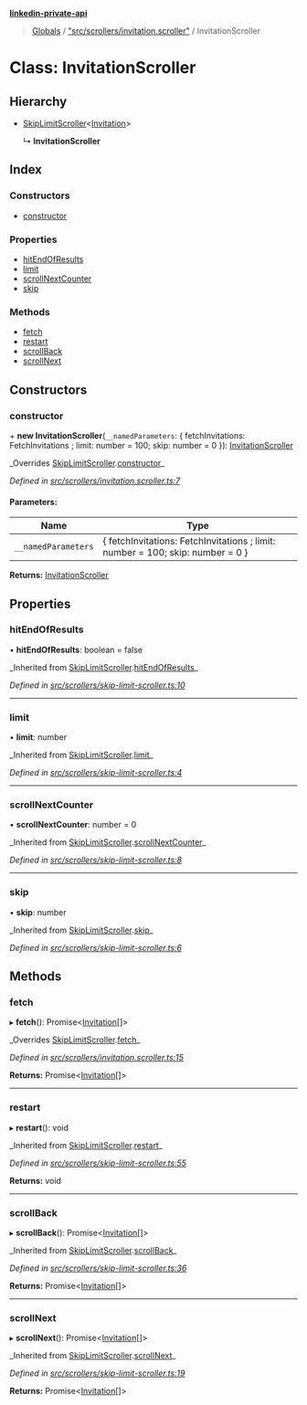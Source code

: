 **[linkedin-private-api](../README.md)**

> [Globals](../globals.md) / ["src/scrollers/invitation.scroller"](../modules/_src_scrollers_invitation_scroller_.md) / InvitationScroller

# Class: InvitationScroller

## Hierarchy

- [SkipLimitScroller](_src_scrollers_skip_limit_scroller_.skiplimitscroller.md)<[Invitation](../interfaces/_src_entities_invitation_entity_.invitation.md)\>

  ↳ **InvitationScroller**

## Index

### Constructors

- [constructor](_src_scrollers_invitation_scroller_.invitationscroller.md#constructor)

### Properties

- [hitEndOfResults](_src_scrollers_invitation_scroller_.invitationscroller.md#hitendofresults)
- [limit](_src_scrollers_invitation_scroller_.invitationscroller.md#limit)
- [scrollNextCounter](_src_scrollers_invitation_scroller_.invitationscroller.md#scrollnextcounter)
- [skip](_src_scrollers_invitation_scroller_.invitationscroller.md#skip)

### Methods

- [fetch](_src_scrollers_invitation_scroller_.invitationscroller.md#fetch)
- [restart](_src_scrollers_invitation_scroller_.invitationscroller.md#restart)
- [scrollBack](_src_scrollers_invitation_scroller_.invitationscroller.md#scrollback)
- [scrollNext](_src_scrollers_invitation_scroller_.invitationscroller.md#scrollnext)

## Constructors

### constructor

\+ **new InvitationScroller**(`__namedParameters`: { fetchInvitations: FetchInvitations ; limit: number = 100; skip: number = 0 }): [InvitationScroller](_src_scrollers_invitation_scroller_.invitationscroller.md)

_Overrides [SkipLimitScroller](\_src_scrollers_skip_limit_scroller_.skiplimitscroller.md).[constructor](_src_scrollers_skip_limit_scroller_.skiplimitscroller.md#constructor)\_

_Defined in [src/scrollers/invitation.scroller.ts:7](https://github.com/david1asher/linkedin-private-api/blob/8f509eb/src/scrollers/invitation.scroller.ts#L7)_

#### Parameters:

| Name                | Type                                                                           |
| ------------------- | ------------------------------------------------------------------------------ |
| `__namedParameters` | { fetchInvitations: FetchInvitations ; limit: number = 100; skip: number = 0 } |

**Returns:** [InvitationScroller](_src_scrollers_invitation_scroller_.invitationscroller.md)

## Properties

### hitEndOfResults

• **hitEndOfResults**: boolean = false

_Inherited from [SkipLimitScroller](\_src_scrollers_skip_limit_scroller_.skiplimitscroller.md).[hitEndOfResults](_src_scrollers_skip_limit_scroller_.skiplimitscroller.md#hitendofresults)\_

_Defined in [src/scrollers/skip-limit-scroller.ts:10](https://github.com/david1asher/linkedin-private-api/blob/8f509eb/src/scrollers/skip-limit-scroller.ts#L10)_

---

### limit

• **limit**: number

_Inherited from [SkipLimitScroller](\_src_scrollers_skip_limit_scroller_.skiplimitscroller.md).[limit](_src_scrollers_skip_limit_scroller_.skiplimitscroller.md#limit)\_

_Defined in [src/scrollers/skip-limit-scroller.ts:4](https://github.com/david1asher/linkedin-private-api/blob/8f509eb/src/scrollers/skip-limit-scroller.ts#L4)_

---

### scrollNextCounter

• **scrollNextCounter**: number = 0

_Inherited from [SkipLimitScroller](\_src_scrollers_skip_limit_scroller_.skiplimitscroller.md).[scrollNextCounter](_src_scrollers_skip_limit_scroller_.skiplimitscroller.md#scrollnextcounter)\_

_Defined in [src/scrollers/skip-limit-scroller.ts:8](https://github.com/david1asher/linkedin-private-api/blob/8f509eb/src/scrollers/skip-limit-scroller.ts#L8)_

---

### skip

• **skip**: number

_Inherited from [SkipLimitScroller](\_src_scrollers_skip_limit_scroller_.skiplimitscroller.md).[skip](_src_scrollers_skip_limit_scroller_.skiplimitscroller.md#skip)\_

_Defined in [src/scrollers/skip-limit-scroller.ts:6](https://github.com/david1asher/linkedin-private-api/blob/8f509eb/src/scrollers/skip-limit-scroller.ts#L6)_

## Methods

### fetch

▸ **fetch**(): Promise<[Invitation](../interfaces/_src_entities_invitation_entity_.invitation.md)[]\>

_Overrides [SkipLimitScroller](\_src_scrollers_skip_limit_scroller_.skiplimitscroller.md).[fetch](_src_scrollers_skip_limit_scroller_.skiplimitscroller.md#fetch)\_

_Defined in [src/scrollers/invitation.scroller.ts:15](https://github.com/david1asher/linkedin-private-api/blob/8f509eb/src/scrollers/invitation.scroller.ts#L15)_

**Returns:** Promise<[Invitation](../interfaces/_src_entities_invitation_entity_.invitation.md)[]\>

---

### restart

▸ **restart**(): void

_Inherited from [SkipLimitScroller](\_src_scrollers_skip_limit_scroller_.skiplimitscroller.md).[restart](_src_scrollers_skip_limit_scroller_.skiplimitscroller.md#restart)\_

_Defined in [src/scrollers/skip-limit-scroller.ts:55](https://github.com/david1asher/linkedin-private-api/blob/8f509eb/src/scrollers/skip-limit-scroller.ts#L55)_

**Returns:** void

---

### scrollBack

▸ **scrollBack**(): Promise<[Invitation](../interfaces/_src_entities_invitation_entity_.invitation.md)[]\>

_Inherited from [SkipLimitScroller](\_src_scrollers_skip_limit_scroller_.skiplimitscroller.md).[scrollBack](_src_scrollers_skip_limit_scroller_.skiplimitscroller.md#scrollback)\_

_Defined in [src/scrollers/skip-limit-scroller.ts:36](https://github.com/david1asher/linkedin-private-api/blob/8f509eb/src/scrollers/skip-limit-scroller.ts#L36)_

**Returns:** Promise<[Invitation](../interfaces/_src_entities_invitation_entity_.invitation.md)[]\>

---

### scrollNext

▸ **scrollNext**(): Promise<[Invitation](../interfaces/_src_entities_invitation_entity_.invitation.md)[]\>

_Inherited from [SkipLimitScroller](\_src_scrollers_skip_limit_scroller_.skiplimitscroller.md).[scrollNext](_src_scrollers_skip_limit_scroller_.skiplimitscroller.md#scrollnext)\_

_Defined in [src/scrollers/skip-limit-scroller.ts:19](https://github.com/david1asher/linkedin-private-api/blob/8f509eb/src/scrollers/skip-limit-scroller.ts#L19)_

**Returns:** Promise<[Invitation](../interfaces/_src_entities_invitation_entity_.invitation.md)[]\>

